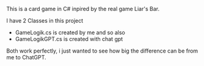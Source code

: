 This is a card game in C# inpired by the real game Liar's Bar.

I have 2 Classes in this project 
 - GameLogik.cs is created by me and so also
 - GameLogikGPT.cs is created with chat gpt

Both work perfectly, i just wanted to see how big the difference can be from me to ChatGPT.
